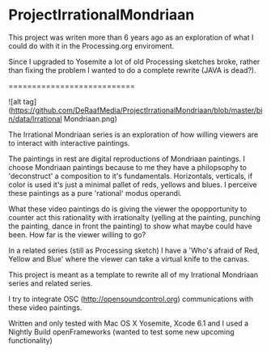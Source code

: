 ProjectIrrationalMondriaan
==========================

This project was writen more than 6 years ago as an exploration of what I could do with it in the Processing.org enviroment.

Since I upgraded to Yosemite a lot of old Processing sketches broke, rather than fixing the problem I wanted to do a complete rewrite (JAVA is dead?).

===========================

![alt tag](https://github.com/DeRaafMedia/ProjectIrrationalMondriaan/blob/master/bin/data/Irrational Mondriaan.png)

The Irrational Mondriaan series is an exploration of how willing viewers are to interact with interactive paintings.

The paintings in rest are digital reproductions of Mondriaan paintings. I choose Mondriaan paintings because to me they have a philopsophy to 'deconstruct' a composition to it's fundamentals. Horizontals, verticals, if color is used it's just a minimal pallet of reds, yellows and blues. I perceive these paintings as a pure 'rational' modus operandi.

What these video paintings do is giving the viewer the opopportunity to counter act this rationality with irrationalty (yelling at the painting, punching the painting, dance in front the painting) to show what maybe could have been. How far is the viewer willing to go?

In a related series (still as Processing sketch) I have a 'Who's afraid of Red, Yellow and Blue' where the viewer can take a virtual knife to the canvas. 

This project is meant as a template to rewrite all of my Irrational Mondriaan series and related series.

I try to integrate OSC (http://opensoundcontrol.org) communications with these video paintings. 

Written and only tested with Mac OS X Yosemite, Xcode 6.1 and I used a Nightly Build openFrameworks (wanted to test some new upcoming functionality)
